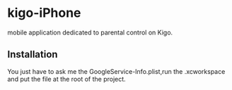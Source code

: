 # kigo-iPhone
mobile application dedicated to parental control on Kigo.

## Installation
You just have to ask me the GoogleService-Info.plist,run the .xcworkspace and put the file at the root of the project. 
